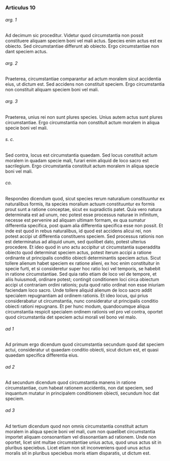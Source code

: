 ### Articulus 10

###### arg. 1
Ad decimum sic proceditur. Videtur quod circumstantia non possit constituere aliquam speciem boni vel mali actus. Species enim actus est ex obiecto. Sed circumstantiae differunt ab obiecto. Ergo circumstantiae non dant speciem actus.

###### arg. 2
Praeterea, circumstantiae comparantur ad actum moralem sicut accidentia eius, ut dictum est. Sed accidens non constituit speciem. Ergo circumstantia non constituit aliquam speciem boni vel mali.

###### arg. 3
Praeterea, unius rei non sunt plures species. Unius autem actus sunt plures circumstantiae. Ergo circumstantia non constituit actum moralem in aliqua specie boni vel mali.

###### s. c.
Sed contra, locus est circumstantia quaedam. Sed locus constituit actum moralem in quadam specie mali, furari enim aliquid de loco sacro est sacrilegium. Ergo circumstantia constituit actum moralem in aliqua specie boni vel mali.

###### co.
Respondeo dicendum quod, sicut species rerum naturalium constituuntur ex naturalibus formis, ita species moralium actuum constituuntur ex formis prout sunt a ratione conceptae, sicut ex supradictis patet. Quia vero natura determinata est ad unum, nec potest esse processus naturae in infinitum, necesse est pervenire ad aliquam ultimam formam, ex qua sumatur differentia specifica, post quam alia differentia specifica esse non possit. Et inde est quod in rebus naturalibus, id quod est accidens alicui rei, non potest accipi ut differentia constituens speciem. Sed processus rationis non est determinatus ad aliquid unum, sed quolibet dato, potest ulterius procedere. Et ideo quod in uno actu accipitur ut circumstantia superaddita obiecto quod determinat speciem actus, potest iterum accipi a ratione ordinante ut principalis conditio obiecti determinantis speciem actus. Sicut tollere alienum habet speciem ex ratione alieni, ex hoc enim constituitur in specie furti, et si consideretur super hoc ratio loci vel temporis, se habebit in ratione circumstantiae. Sed quia ratio etiam de loco vel de tempore, et aliis huiusmodi, ordinare potest; contingit conditionem loci circa obiectum accipi ut contrariam ordini rationis; puta quod ratio ordinat non esse iniuriam faciendam loco sacro. Unde tollere aliquid alienum de loco sacro addit specialem repugnantiam ad ordinem rationis. Et ideo locus, qui prius considerabatur ut circumstantia, nunc consideratur ut principalis conditio obiecti rationi repugnans. Et per hunc modum, quandocumque aliqua circumstantia respicit specialem ordinem rationis vel pro vel contra, oportet quod circumstantia det speciem actui morali vel bono vel malo.

###### ad 1
Ad primum ergo dicendum quod circumstantia secundum quod dat speciem actui, consideratur ut quaedam conditio obiecti, sicut dictum est, et quasi quaedam specifica differentia eius.

###### ad 2
Ad secundum dicendum quod circumstantia manens in ratione circumstantiae, cum habeat rationem accidentis, non dat speciem, sed inquantum mutatur in principalem conditionem obiecti, secundum hoc dat speciem.

###### ad 3
Ad tertium dicendum quod non omnis circumstantia constituit actum moralem in aliqua specie boni vel mali, cum non quaelibet circumstantia importet aliquam consonantiam vel dissonantiam ad rationem. Unde non oportet, licet sint multae circumstantiae unius actus, quod unus actus sit in pluribus speciebus. Licet etiam non sit inconveniens quod unus actus moralis sit in pluribus speciebus moris etiam disparatis, ut dictum est.


